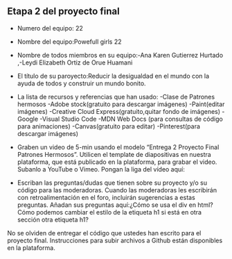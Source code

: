 ## Etapa 2 del proyecto final

- Numero del equipo: 22
- Nombre del equipo:Powefull  girls 22
- Nombre de todos miembros en su equipo:-Ana Karen Gutierrez  Hurtado ,-Leydi Elizabeth Ortiz de Orue Huamani
- El título de su paroyecto:Reducir la desigualdad en el mundo con la ayuda de todos  y construir un mundo bonito.
- La lista de recursos y referencias que han usado:
-Clase de Patrones hermosos
-Adobe stock(gratuito para descargar imágenes)
-Paint(editar imágenes)
-Creative Cloud Express(gratuito,quitar fondo de imágenes)
-Google
-Visual Studio Code
-MDN Web Docs (para consultas de código para animaciones)
-Canvas(gratuito para editar)
-Pinterest(para descargar imágenes)

- Graben un video de 5-min usando el modelo “Entrega 2 Proyecto Final Patrones Hermosos”. Utilicen el template de diapositivas en nuestra plataforma, que está publicado en la plataforma, para grabar el video. Subanlo a YouTube o Vimeo. Pongan la liga del vídeo aquí: 
- Escriban las preguntas/dudas que tienen sobre su proyecto y/o su código para las moderadoras. Cuando las moderadoras les escribirán con retroalimentación en el foro, incluirán sugerencias a estas preguntas. Añadan sus preguntas aquí:¿Cómo se usa el div en html? Cómo podemos cambiar el estilo de la etiqueta h1 si está en otra sección otra etiqueta h1?

No se olviden de entregar el código que ustedes han escrito para el proyecto final. Instrucciones para subir archivos a Github están disponibles en la plataforma.
